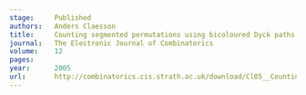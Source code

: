 ```yaml
---
stage:     Published
authors:   Anders Claesson
title:     Counting segmented permutations using bicoloured Dyck paths
journal:   The Electronic Journal of Combinatorics
volume:    12
pages:     
year:      2005
url:       http://combinatorics.cis.strath.ac.uk/download/Cl05__Counting_segmented.pdf
---
```

